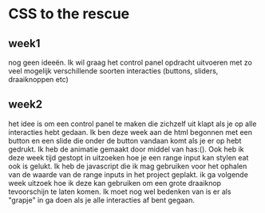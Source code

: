 # CSS to the rescue

## week1 
nog geen ideeën. Ik wil graag het control panel opdracht uitvoeren met zo veel mogelijk verschillende soorten interacties (buttons, sliders, draaiknoppen etc)

## week2 
het idee is om een control panel te maken die zichzelf uit klapt als je op alle interacties hebt gedaan. Ik ben deze week aan de html begonnen met een button en een slide die onder de button vandaan komt als je er op hebt gedrukt. Ik heb de animatie gemaakt door middel van has:(). Ook heb ik deze week tijd gestopt in uitzoeken hoe je een range input kan stylen eat ook is gelukt. Ik heb de javascript die ik mag gebruiken voor het ophalen van de waarde van de range inputs in het project geplakt. ik ga volgende week uitzoek hoe ik deze kan gebruiken om een grote draaiknop tevoorschijn te laten komen. Ik moet nog wel bedenken van is er als "grapje" in ga doen als je alle interacties af bent gegaan.
